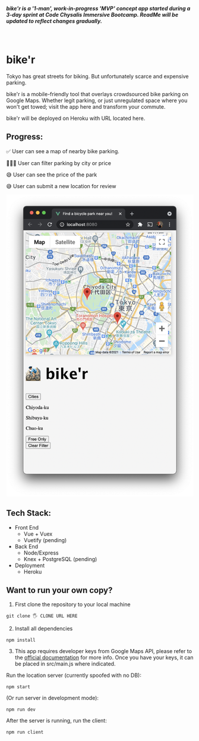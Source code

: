 ##### bike'r is a '1-man', work-in-progress 'MVP' concept app started during a 3-day sprint at Code Chysalis Immersive Bootcamp. ReadMe will be updated to reflect changes gradually.
<br>

# bike'r

Tokyo has great streets for biking. But unfortunately scarce and expensive parking.

bike'r is a mobile-friendly tool that overlays crowdsourced bike parking on Google Maps. Whether legit parking, or just unregulated space where you won't get towed; visit the app here and transform your commute.

bike'r will be deployed on Heroku with URL located here.

## Progress:
✅ User can see a map of nearby bike parking.

👨🏼‍💻 User can filter parking by city or price

😅 User can see the price of the park

😅 User can submit a new location for review

<img src="./bikershot.png">

## Tech Stack:
- Front End
  - Vue + Vuex
  - Vuetify (pending)
- Back End
  - Node/Express
  - Knex + PostgreSQL (pending)
- Deployment
  - Heroku

## Want to run your own copy?

1. First clone the repository to your local machine
```
git clone 🖐 CLONE URL HERE
```

2. Install all dependencies
```
npm install
```

3. This app requires developer keys from Google Maps API, please refer to the [official documentation](https://developers.google.com/maps/documentation/javascript/cloud-setup) for more info. Once you have your keys, it can be placed in src/main.js where indicated.

Run the location server (currently spoofed with no DB):
```
npm start
```
(Or run server in development mode):
```
npm run dev
```
After the server is running, run the client:
```
npm run client
```
